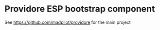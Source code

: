 # Providore ESP bootstrap component

See https://github.com/madpilot/providore for the main project
